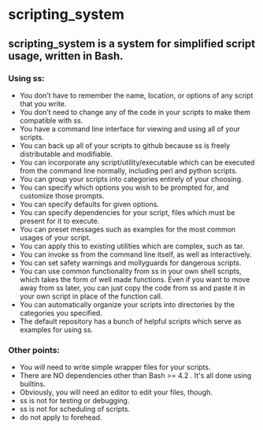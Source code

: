 # scripting_system

## scripting_system is a system for simplified script usage, written in Bash.

### Using ss:

* You don’t have to remember the name, location, or options of any script that you write.
* You don’t need to change any of the code in your scripts to make them compatible with ss.
* You have a command line interface for viewing and using all of your scripts.
* You can back up all of your scripts to github because ss is freely distributable and modifiable.
* You can incorporate any script/utility/executable which can be executed from the command line normally, including perl and python scripts.
* You can group your scripts into categories entirely of your choosing.
* You can specify which options you wish to be prompted for, and customize those prompts.
* You can specify defaults for given options.
* You can specify dependencies for your script, files which must be present for it to execute.
* You can preset messages such as examples for the most common usages of your script.
* You can apply this to existing utilities which are complex, such as tar.
* You can invoke ss from the command line itself, as well as interactively.
* You can set safety warnings and mollyguards for dangerous scripts.
* You can use common functionality from ss in your own shell scripts, which takes the form of well made functions. Even if you want to move away from ss later, you can just copy the code from ss and paste it in your own script in place of the function call.
* You can automatically organize your scripts into directories by the categories you specified.
* The default repository has a bunch of helpful scripts which serve as examples for using ss.

### Other points:
* You _will_ need to write simple wrapper files for your scripts.
* There are NO dependencies other than Bash >= 4.2 . It's all done using builtins.
* Obviously, you will need an editor to edit your files, though.
* ss is not for testing or debugging.
* ss is not for scheduling of scripts.
* do not apply to forehead.

